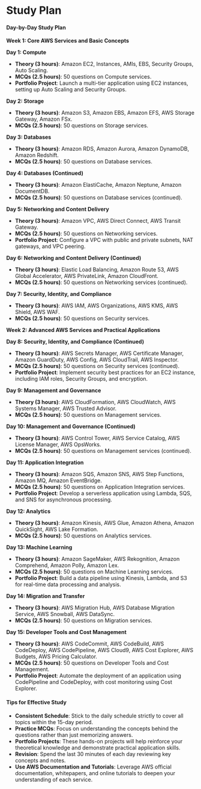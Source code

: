 # Study Plan

#### Day-by-Day Study Plan

**Week 1: Core AWS Services and Basic Concepts**

**Day 1: Compute**

* **Theory (3 hours)**: Amazon EC2, Instances, AMIs, EBS, Security Groups, Auto Scaling.
* **MCQs (2.5 hours)**: 50 questions on Compute services.
* **Portfolio Project**: Launch a multi-tier application using EC2 instances, setting up Auto Scaling and Security Groups.

**Day 2: Storage**

* **Theory (3 hours)**: Amazon S3, Amazon EBS, Amazon EFS, AWS Storage Gateway, Amazon FSx.
* **MCQs (2.5 hours)**: 50 questions on Storage services.

**Day 3: Databases**

* **Theory (3 hours)**: Amazon RDS, Amazon Aurora, Amazon DynamoDB, Amazon Redshift.
* **MCQs (2.5 hours)**: 50 questions on Database services.

**Day 4: Databases (Continued)**

* **Theory (3 hours)**: Amazon ElastiCache, Amazon Neptune, Amazon DocumentDB.
* **MCQs (2.5 hours)**: 50 questions on Database services (continued).

**Day 5: Networking and Content Delivery**

* **Theory (3 hours)**: Amazon VPC, AWS Direct Connect, AWS Transit Gateway.
* **MCQs (2.5 hours)**: 50 questions on Networking services.
* **Portfolio Project**: Configure a VPC with public and private subnets, NAT gateways, and VPC peering.

**Day 6: Networking and Content Delivery (Continued)**

* **Theory (3 hours)**: Elastic Load Balancing, Amazon Route 53, AWS Global Accelerator, AWS PrivateLink, Amazon CloudFront.
* **MCQs (2.5 hours)**: 50 questions on Networking services (continued).

**Day 7: Security, Identity, and Compliance**

* **Theory (3 hours)**: AWS IAM, AWS Organizations, AWS KMS, AWS Shield, AWS WAF.
* **MCQs (2.5 hours)**: 50 questions on Security services.

**Week 2: Advanced AWS Services and Practical Applications**

**Day 8: Security, Identity, and Compliance (Continued)**

* **Theory (3 hours)**: AWS Secrets Manager, AWS Certificate Manager, Amazon GuardDuty, AWS Config, AWS CloudTrail, AWS Inspector.
* **MCQs (2.5 hours)**: 50 questions on Security services (continued).
* **Portfolio Project**: Implement security best practices for an EC2 instance, including IAM roles, Security Groups, and encryption.

**Day 9: Management and Governance**

* **Theory (3 hours)**: AWS CloudFormation, AWS CloudWatch, AWS Systems Manager, AWS Trusted Advisor.
* **MCQs (2.5 hours)**: 50 questions on Management services.

**Day 10: Management and Governance (Continued)**

* **Theory (3 hours)**: AWS Control Tower, AWS Service Catalog, AWS License Manager, AWS OpsWorks.
* **MCQs (2.5 hours)**: 50 questions on Management services (continued).

**Day 11: Application Integration**

* **Theory (3 hours)**: Amazon SQS, Amazon SNS, AWS Step Functions, Amazon MQ, Amazon EventBridge.
* **MCQs (2.5 hours)**: 50 questions on Application Integration services.
* **Portfolio Project**: Develop a serverless application using Lambda, SQS, and SNS for asynchronous processing.

**Day 12: Analytics**

* **Theory (3 hours)**: Amazon Kinesis, AWS Glue, Amazon Athena, Amazon QuickSight, AWS Lake Formation.
* **MCQs (2.5 hours)**: 50 questions on Analytics services.

**Day 13: Machine Learning**

* **Theory (3 hours)**: Amazon SageMaker, AWS Rekognition, Amazon Comprehend, Amazon Polly, Amazon Lex.
* **MCQs (2.5 hours)**: 50 questions on Machine Learning services.
* **Portfolio Project**: Build a data pipeline using Kinesis, Lambda, and S3 for real-time data processing and analysis.

**Day 14: Migration and Transfer**

* **Theory (3 hours)**: AWS Migration Hub, AWS Database Migration Service, AWS Snowball, AWS DataSync.
* **MCQs (2.5 hours)**: 50 questions on Migration services.

**Day 15: Developer Tools and Cost Management**

* **Theory (3 hours)**: AWS CodeCommit, AWS CodeBuild, AWS CodeDeploy, AWS CodePipeline, AWS Cloud9, AWS Cost Explorer, AWS Budgets, AWS Pricing Calculator.
* **MCQs (2.5 hours)**: 50 questions on Developer Tools and Cost Management.
* **Portfolio Project**: Automate the deployment of an application using CodePipeline and CodeDeploy, with cost monitoring using Cost Explorer.

#### Tips for Effective Study

* **Consistent Schedule**: Stick to the daily schedule strictly to cover all topics within the 15-day period.
* **Practice MCQs**: Focus on understanding the concepts behind the questions rather than just memorizing answers.
* **Portfolio Projects**: These hands-on projects will help reinforce your theoretical knowledge and demonstrate practical application skills.
* **Revision**: Spend the last 30 minutes of each day reviewing key concepts and notes.
* **Use AWS Documentation and Tutorials**: Leverage AWS official documentation, whitepapers, and online tutorials to deepen your understanding of each service.
